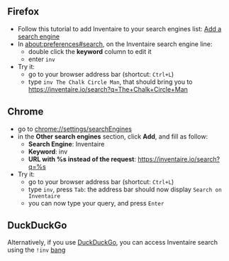 <!-- LANG:EN, title="Add Inventaire to your browser search engines"-->

## Firefox
- Follow this tutorial to add Inventaire to your search engines list: [Add a search engine](https://support.mozilla.org/en-US/kb/add-or-remove-search-engine-firefox#w_add-a-search-engine)
- In [about:preferences#search](about:preferences#search), on the Inventaire search engine line:
   -  double click the **keyword** column to edit it
   -  enter `inv`
- Try it:
  -  go to your browser address bar (shortcut: `Ctrl+L`)
  -  type `inv The Chalk Circle Man`, that should bring you to https://inventaire.io/search?q=The+Chalk+Circle+Man

## Chrome
- go to [chrome://settings/searchEngines](chrome://settings/searchEngines)
- in the **Other search engines** section, click **Add**, and fill as follow:
  - **Search Engine**: Inventaire
  - **Keyword**: inv
  - **URL with %s instead of the request**: https://inventaire.io/search?q=%s
- Try it:
  -  go to your browser address bar (shortcut: `Ctrl+L`)
  -  type `inv`, press `Tab`: the address bar should now display `Search on Inventaire`
  -  you can now type your query, and press `Enter`

## DuckDuckGo
Alternatively, if you use [DuckDuckGo](http://duckduckgo.com), you can access Inventaire search using the `!inv` [bang](https://duckduckgo.com/bang)